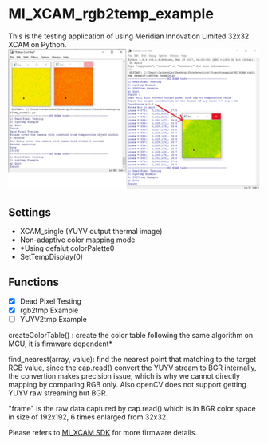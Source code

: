 # MI_XCAM_rgb2temp_example
This is the testing application of using Meridian Innovation Limited 32x32 XCAM on Python.
![](MI_XCAM_test1.jpg "Sample")

## Settings
* XCAM_single (YUYV output thermal image)
* Non-adaptive color mapping mode
* *Using defalut colorPalette0
* SetTempDisplay(0)

## Functions
- [x] Dead Pixel Testing
- [x] rgb2tmp Example
- [ ] YUYV2tmp Example

createColorTable() : create the color table following the same algorithm on MCU, it is firmware dependent*

find_nearest(array, value): find the nearest point that matching to the target RGB value, since the cap.read() convert the YUYV stream to                               BGR internally, the convertion makes precision issue, which is why we cannot directly mapping by comparing RGB only. Also openCV does not support getting YUYV raw streaming but BGR.

"frame" is the raw data captured by cap.read() which is in BGR color space in size of 192x192, 6 times enlarged from 32x32.

Please refers to [MI_XCAM SDK](https://github.com/MeridianInnovation/MI_XCAM_formalRelease "MI_XCAM_formalRelease") for more firmware details.

